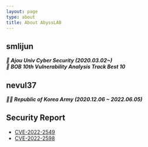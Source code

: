 ```yaml
---
layout: page
type: about
title: About AbyssLAB
---
```



smlijun
---
___🏫 Ajou Univ Cyber Security (2020.03.02~)___  
___🚀 BOB 10th Vulnerability Analysis Track Best 10___  
  

nevul37
---
___🐱‍🏍 Republic of Korea Army (2020.12.06 ~ 2022.06.05)___


Security Report
---
- [CVE-2022-2549](https://nvd.nist.gov/vuln/detail/CVE-2022-2549)
- [CVE-2022-2598](https://nvd.nist.gov/vuln/detail/CVE-2022-2598)


